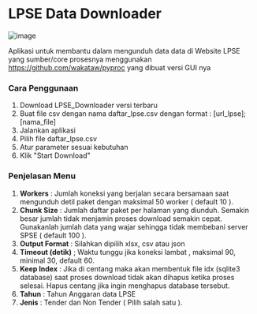 # LPSE Data Downloader

![image](https://github.com/user-attachments/assets/e186f73c-7b1c-4864-9bcf-fa4cdff3f543)

Aplikasi untuk membantu dalam mengunduh data data di Website LPSE yang sumber/core prosesnya menggunakan https://github.com/wakataw/pyproc yang dibuat versi GUI nya

### Cara Penggunaan ###
1. Download LPSE_Downloader versi terbaru
2. Buat file csv dengan nama daftar_lpse.csv dengan format : [url_lpse];[nama_file]
3. Jalankan aplikasi
4. Pilih file daftar_lpse.csv
5. Atur parameter sesuai kebutuhan
6. Klik "Start Download"

### Penjelasan Menu ###
1. **Workers** : Jumlah koneksi yang berjalan secara bersamaan saat mengunduh detil paket dengan maksimal 50 worker ( default 10 ).
2. **Chunk Size** : Jumlah daftar paket per halaman yang diunduh. Semakin besar jumlah tidak menjamin proses download semakin cepat. Gunakanlah jumlah data yang wajar sehingga tidak membebani server SPSE ( default 100 ).
3. **Output Format** : Silahkan dipilih xlsx, csv atau json
4. **Timeout (detik)** ; Waktu tunggu jika koneksi lambat , maksimal 90, minimal 30, default 60.
5. **Keep Index** : Jika di centang maka akan membentuk file idx (sqlite3 database) saat proses download tidak akan dihapus ketika proses selesai. Hapus centang jika ingin menghapus database tersebut.
6. **Tahun** : Tahun Anggaran data LPSE
7. **Jenis** : Tender dan Non Tender ( Pilih salah satu ).

